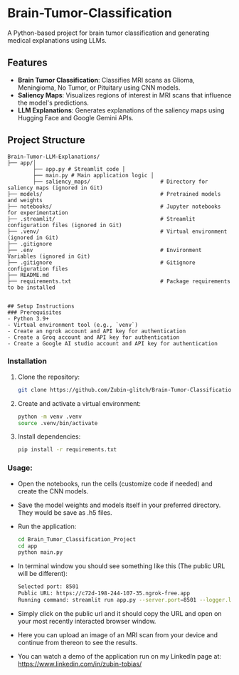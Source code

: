 # Brain-Tumor-Classification

A Python-based project for brain tumor classification and generating medical explanations using LLMs.

## Features
- **Brain Tumor Classification**: Classifies MRI scans as Glioma, Meningioma, No Tumor, or Pituitary using CNN models.
- **Saliency Maps**: Visualizes regions of interest in MRI scans that influence the model's predictions.
- **LLM Explanations**: Generates explanations of the saliency maps using Hugging Face and Google Gemini APIs.

## Project Structure
```
Brain-Tumor-LLM-Explanations/
├── app/│ 
        ├── app.py # Streamlit code │ 
        ├── main.py # Main application logic │ 
        ├── saliency_maps/                      # Directory for saliency maps (ignored in Git) 
├── models/                                     # Pretrained models and weights 
├── notebooks/                                  # Jupyter notebooks for experimentation 
├── .streamlit/                                 # Streamlit configuration files (ignored in Git)
├── .venv/                                      # Virtual environment (ignored in Git)
├── .gitignore
├── .env                                        # Environment Variables (ignored in Git)
├── .gitignore                                  # Gitignore configuration files
├── README.md
├── requirements.txt                            # Package requirements to be installed


## Setup Instructions
### Prerequisites
- Python 3.9+
- Virtual environment tool (e.g., `venv`)
- Create an ngrok account and API key for authentication
- Create a Groq account and API key for authentication
- Create a Google AI studio account and API key for authentication
```


### Installation
1. Clone the repository:
   ```bash
   git clone https://github.com/Zubin-glitch/Brain-Tumor-Classification.git
   ```

2. Create and activate a virtual environment:
    ```bash
    python -m venv .venv
    source .venv/bin/activate
    ```

3. Install dependencies:
    ```bash
    pip install -r requirements.txt
    ```

### Usage:

- Open the notebooks, run the cells (customize code if needed) and create the CNN models.

- Save the model weights and models itself in your preferred directory. They would be save as .h5 files.

- Run the application:
    ```bash
    cd Brain_Tumor_Classification_Project
    cd app
    python main.py
    ```
- In terminal window you should see something like this (The public URL will be different):
    ```bash
    Selected port: 8501
    Public URL: https://c72d-198-244-107-35.ngrok-free.app
    Running command: streamlit run app.py --server.port=8501 --logger.level=error --server.headless=true 
    ```

- Simply click on the public url and it should copy the URL and open on your most recently interacted browser window.

- Here you can upload an image of an MRI scan from your device and continue from thereon to see the results.

- You can watch a demo of the application run on my LinkedIn page at: https://www.linkedin.com/in/zubin-tobias/

